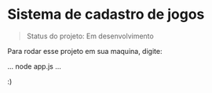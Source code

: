 <h1>Sistema de cadastro de jogos</h1>

> Status do projeto: Em desenvolvimento

Para rodar esse projeto em sua maquina, digite:

...
node app.js
...

:)
